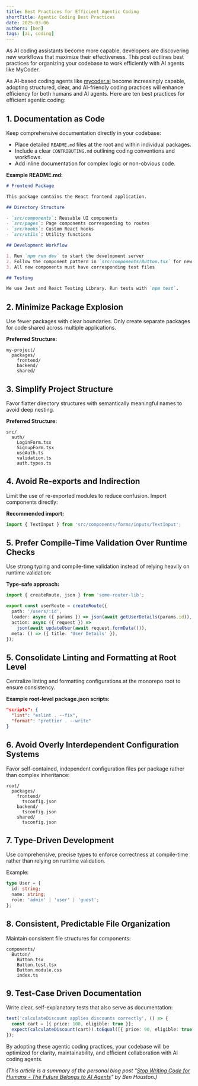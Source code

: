 ```yaml
---
title: Best Practices for Efficient Agentic Coding
shortTitle: Agentic Coding Best Practices
date: 2025-03-06
authors: [ben]
tags: [ai, coding]
---
```


As AI coding assistants become more capable, developers are discovering new workflows that maximize their effectiveness. This post outlines best practices for organizing your codebase to work efficiently with AI agents like MyCoder.

<!-- truncate -->

As AI-based coding agents like [mycoder.ai](https://mycoder.ai) become increasingly capable, adopting structured, clear, and AI-friendly coding practices will enhance efficiency for both humans and AI agents. Here are ten best practices for efficient agentic coding:

## 1. Documentation as Code

Keep comprehensive documentation directly in your codebase:

- Place detailed `README.md` files at the root and within individual packages.
- Include a clear `CONTRIBUTING.md` outlining coding conventions and workflows.
- Add inline documentation for complex logic or non-obvious code.

**Example README.md:**

```markdown
# Frontend Package

This package contains the React frontend application.

## Directory Structure

- `src/components`: Reusable UI components
- `src/pages`: Page components corresponding to routes
- `src/hooks`: Custom React hooks
- `src/utils`: Utility functions

## Development Workflow

1. Run `npm run dev` to start the development server
2. Follow the component pattern in `src/components/Button.tsx` for new components
3. All new components must have corresponding test files

## Testing

We use Jest and React Testing Library. Run tests with `npm test`.
```

## 2. Minimize Package Explosion

Use fewer packages with clear boundaries. Only create separate packages for code shared across multiple applications.

**Preferred Structure:**

```
my-project/
  packages/
    frontend/
    backend/
    shared/
```

## 3. Simplify Project Structure

Favor flatter directory structures with semantically meaningful names to avoid deep nesting.

**Preferred Structure:**

```
src/
  auth/
    LoginForm.tsx
    SignupForm.tsx
    useAuth.ts
    validation.ts
    auth.types.ts
```

## 4. Avoid Re-exports and Indirection

Limit the use of re-exported modules to reduce confusion. Import components directly:

**Recommended import:**

```typescript
import { TextInput } from 'src/components/forms/inputs/TextInput';
```

## 5. Prefer Compile-Time Validation Over Runtime Checks

Use strong typing and compile-time validation instead of relying heavily on runtime validation:

**Type-safe approach:**

```typescript
import { createRoute, json } from 'some-router-lib';

export const userRoute = createRoute({
  path: '/users/:id',
  loader: async ({ params }) => json(await getUserDetails(params.id)),
  action: async ({ request }) =>
    json(await updateUser(await request.formData())),
  meta: () => ({ title: 'User Details' }),
});
```

## 5. Consolidate Linting and Formatting at Root Level

Centralize linting and formatting configurations at the monorepo root to ensure consistency.

**Example root-level package.json scripts:**

```json
"scripts": {
  "lint": "eslint . --fix",
  "format": "prettier . --write"
}
```

## 6. Avoid Overly Interdependent Configuration Systems

Favor self-contained, independent configuration files per package rather than complex inheritance:

```
root/
  packages/
    frontend/
      tsconfig.json
    backend/
      tsconfig.json
    shared/
      tsconfig.json
```

## 7. Type-Driven Development

Use comprehensive, precise types to enforce correctness at compile-time rather than relying on runtime validation.

Example:

```typescript
type User = {
  id: string;
  name: string;
  role: 'admin' | 'user' | 'guest';
};
```

## 8. Consistent, Predictable File Organization

Maintain consistent file structures for components:

```
components/
  Button/
    Button.tsx
    Button.test.tsx
    Button.module.css
    index.ts
```

## 9. Test-Case Driven Documentation

Write clear, self-explanatory tests that also serve as documentation:

```typescript
test('calculateDiscount applies discounts correctly', () => {
  const cart = [{ price: 100, eligible: true }];
  expect(calculateDiscount(cart)).toEqual([{ price: 90, eligible: true }]);
});
```

By adopting these agentic coding practices, your codebase will be optimized for clarity, maintainability, and efficient collaboration with AI coding agents.

_(This article is a summary of the personal blog post "[Stop Writing Code for Humans - The Future Belongs to AI Agents](https://benhouston3d.com/blog/agentic-coding-best-practices)" by Ben Houston.)_
